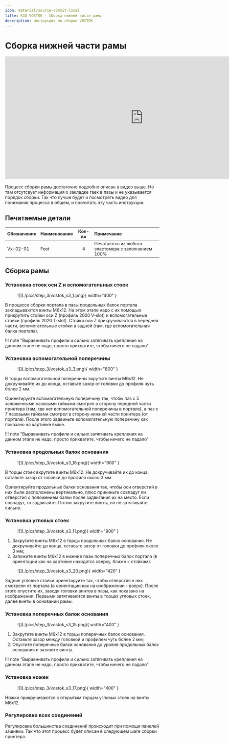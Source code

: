 ```yaml
---
icon: material/source-commit-local
title: K3D VOSTOK - Сборка нижней части рамы
description: Инструкция по сборке VOSTOK
---
```


# Сборка нижней части рамы

<iframe width="900" height="400" src="https://www.youtube.com/embed/7GxtSSZW7pc" title="K3D VOSTOK v0.4 - Сборка рамы" frameborder="0" allow="accelerometer; autoplay; clipboard-write; encrypted-media; gyroscope; picture-in-picture" allowfullscreen></iframe>

Процесс сборки рамы достаточно подробно описан в видео выше. Но там отсутсвует информация о закладке гаек в пазы и не указывается порядок сборки. Так что лучше будет и посмотреть видео для понимания процесса в общем, и прочитать эту часть инструкции.

## Печатаемые детали

| Обозначение | Наименование | Кол-во | Примечание |
|:----------- |:------------ |:------:|:---------- |
| Vx-02-01 | Foot | 4 | Печатаются из любого эластомера с заполнением 100% |

## Сборка рамы

### Установка стоек оси Z и вспомогательных стоек

<figure markdown>
  ![](./pics/step_3/vostok_s3_1.png){ width="400" }
</figure>

В процессе сборки портала в пазы продольных балок портала закладываются винты М6х12. На этом этапе надо с их помощью прикрутить стойки оси Z (профиль 2020 V-slot) и вспомогательные стойки (профиль 2020 T-slot). Стойки оси Z прикручиваются в передней части, вспомогательные стойки в задней (там, где вспомогательная балка портала). 

!!! note "Выравнивать профили и сильно затягивать крепления на данном этапе не надо, просто прихватите, чтобы ничего не падало"

### Установка вспомогательной поперечины

<figure markdown>
  ![](./pics/step_3/vostok_s3_3.png){ width="800" }
</figure>

В торцы вспомогательной поперечины вкрутите винты М6х12. Не докручивайте их до конца, оставьте зазор от головки до профиля чуть более 2 мм.

Ориентируйте вспомогательную поперечину так, чтобы паз с 5 заложенными пазовыми гайками смотрел в сторону передней части принтера (там, где нет вспомогательной поперечины в портале), а паз с 7 пазовыми гайками смотрел в сторону нижней части принтера (от портала). После этого задвиньте вспомогательную поперечину как показано на картинке выше. 

!!! note "Выравнивать профили и сильно затягивать крепления на данном этапе не надо, просто прихватите, чтобы ничего не падало"

### Установка продольных балок основания

<figure markdown>
  ![](./pics/step_3/vostok_s3_18.png){ width="900" }
</figure>

В торцы стоек вкрутите винты М6х12. Не докручивайте их до конца, оставьте зазор от головки до профиля около 3 мм.

Ориентируйте продольные балки основания так, чтобы оси отверстий в них были расположены вертикально, плюс прикиньте совпадут ли отверстия с положением балки после задвигания их на место. Если совпадут, то задвигайте. Потом закрутите винты, но не затягивайте сильно.

### Установка угловых стоек

<figure markdown>
  ![](./pics/step_3/vostok_s3_11.png){ width="900" }
</figure>

1. Закрутите винты М6х12 в торцы продольных балок основания. Не докручивайте до конца, оставьте зазор от головки до профиля около 3 мм;
2. Заложите винты М6х12 в нижние пазы поперечных балок портала (в ориентации как на картинке находятся сверху, ближн к стойкам).

<figure markdown>
  ![](./pics/step_3/vostok_s3_20.png){ width="420" }
</figure>

Задние угловые стойки ориентируйте так, чтобы отверстия в них смотрели от портала (в ориентации как на изображении - вверх). После этого опустите их, заводя головки винтов в пазы, как показано на изображении. Первыми затягиваются винты в торцах угловых стоек, далее винты в основании рамы.

### Установка поперечных балок основания

<figure markdown>
  ![](./pics/step_3/vostok_s3_15.png){ width="400" }
</figure>

1. Закрутите винты М6х12 в торцы поперечных балок основания. Оставьте зазор между головкой и профилем чуть более 2 мм;
2. Опустите поперечные балки основания до уровня продольных балок основания и затяните винты.

!!! note "Выравнивать профили и сильно затягивать крепления на данном этапе не надо, просто прихватите, чтобы ничего не падало"

### Установка ножек

<figure markdown>
  ![](./pics/step_3/vostok_s3_17.png){ width="400" }
</figure>

Ножки прикручиваются к открытым торцам угловых стоек на винты М6х12.

### Регулировка всех соединений

Регулировка большинства соединений происходит при помощи панелей зашивки. Так что этот процесс будет описан в следующем шаге сборки принтера.
